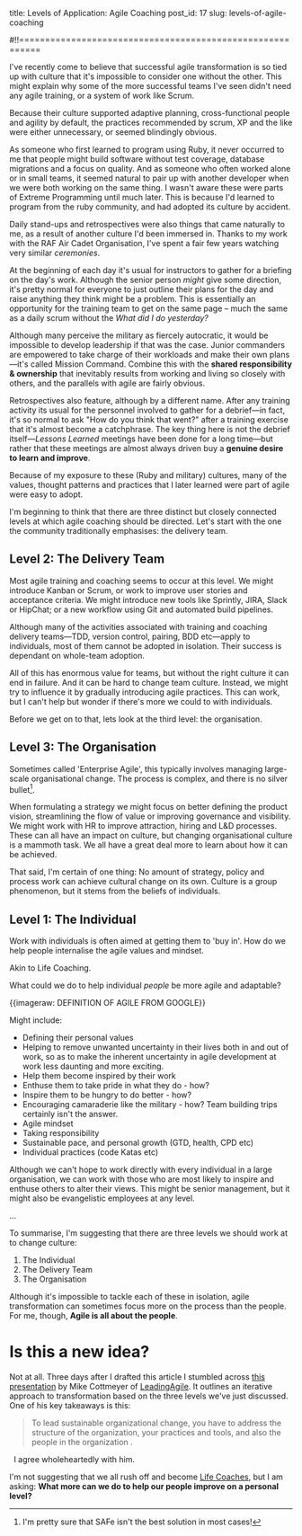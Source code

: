title: Levels of Application: Agile Coaching
post_id: 17
slug: levels-of-agile-coaching

#!!==========================================================

I've recently come to believe that successful agile transformation is so tied up with culture that it's impossible to consider one without the other. This might explain why some of the more successful teams I've seen didn't need any agile training, or a system of work like Scrum.

Because their culture supported adaptive planning, cross-functional people and agility by default, the practices recommended by scrum, XP and the like were either unnecessary, or seemed blindingly obvious.

As someone who first learned to program using Ruby, it never occurred to me that people might build software without test coverage,  database migrations and a focus on quality. And as someone who often worked alone or in small teams, it seemed natural to pair up with another developer when we were both working on the same thing. I wasn't aware these were parts of Extreme Programming until much later. This is because I'd learned to program from the ruby community, and had adopted its culture by accident.

Daily stand-ups and retrospectives were also things that came naturally to me, as a result of another culture I'd been immersed in. Thanks to my work with the RAF Air Cadet Organisation, I've spent a fair few years watching very similar *ceremonies*.

At the beginning of each day it's usual for instructors to gather for a briefing on the day's work. Although the senior person *might* give some direction, it's pretty normal for everyone to just outline their plans for the day and raise anything they think might be a problem. This is essentially an opportunity for the training team to get on the same page – much the same as a daily scrum without the *What did I do yesterday?*

Although many perceive the military as fiercely autocratic, it would be impossible to develop leadership if that was the case. Junior commanders are empowered to take charge of their workloads and make their own plans—it's called Mission Command. Combine this with the **shared responsibility & ownership** that inevitably results from working and living so closely with others, and the parallels with agile are fairly obvious.

Retrospectives also feature, although by a different name. After any training activity its usual for the personnel involved to gather for a debrief—in fact, it's so normal to ask "How do you think that went?" after a training exercise that it's almost become a catchphrase. The key thing here is not the debrief itself—*Lessons Learned* meetings have been done for a long time—but rather that these meetings are almost always driven buy a **genuine desire to learn and improve**.

Because of my exposure to these (Ruby and military) cultures, many of the values, thought patterns and practices that I later learned were part of agile were easy to adopt.

I'm beginning to think that there are three distinct but closely connected levels at which agile coaching should be directed. Let's start with the one the community traditionally emphasises: the delivery team.

## Level 2: The Delivery Team
Most agile training and coaching seems to occur at this level. We might introduce Kanban or Scrum, or work to improve user stories and acceptance criteria. We might introduce new tools like Sprintly, JIRA, Slack or HipChat; or a new workflow using Git and automated build pipelines.
 
Although many of the activities associated with training and coaching delivery teams—TDD, version control, pairing, BDD etc—apply to individuals, most of them cannot be adopted in isolation. Their success is dependant on whole-team adoption.
 
All of this has enormous value for teams, but without the right culture it can end in failure. And it can be hard to change team culture. Instead, we might try to influence it by gradually introducing agile practices. This can work, but I can't help but wonder if there's more we could to with individuals.

Before we get on to that, lets look at the third level: the organisation.

## Level 3: The Organisation
Sometimes called 'Enterprise Agile',  this typically involves managing large-scale organisational change. The process is complex, and there is no silver bullet[^1].

When formulating a strategy we might focus on better defining the product vision, streamlining the flow of value or improving governance and visibility. We might work with HR to improve attraction, hiring and L&D processes. These can all have an impact on culture, but changing organisational culture is a mammoth task. We all have a great deal more to learn about how it can be achieved.

That said, I'm certain of one thing: No amount of strategy, policy and process work can achieve cultural change on its own. Culture is a group phenomenon, but it stems from the beliefs of individuals.

## Level 1: The Individual
Work with individuals is often aimed at getting them to 'buy in'. How do we help people internalise the agile values  and mindset.

Akin to Life Coaching.

What could we do to help individual *people* be more agile and adaptable? 

{{imageraw: DEFINITION OF AGILE FROM GOOGLE}} 

Might include:
- Defining their personal values
- Helping to remove unwanted uncertainty in their lives both in and out of work, so as to make the inherent uncertainty in agile development at work less daunting and more exciting.
 - Help them become inspired by their work
 - Enthuse them to take pride in what they do - how?
 - Inspire them to be hungry to do better - how?
 - Encouraging camaraderie like the military - how? Team building trips certainly isn't the answer.
- Agile mindset
- Taking responsibility
- Sustainable pace, and personal growth (GTD, health, CPD etc)
- Individual practices (code Katas etc)
 

Although we can't hope to work directly with every individual in a large organisation, we can work with those who are most likely to inspire and enthuse others to alter their views. This might be senior management, but it might also be evangelistic employees at any level.

...

To summarise, I'm suggesting that there are three levels we should work at to change culture:

1. The Individual
2. The Delivery Team
3. The Organisation

 Although it's impossible to tackle each of these in isolation,  agile transformation can sometimes focus more on the process than the people. For me, though, **Agile is all about the people**.
 
# Is this a new idea?

Not at all. Three days after I drafted this article I stumbled across [this presentation](http://www.slideshare.net/mcottmeyer/exploring-agile-transformation-and-scaling-patterns) by Mike Cottmeyer of [LeadingAgile](http://leadingagile.com/). It outlines an iterative approach to  transformation based on the three levels we've just discussed.  One of his key takeaways is this:

<blockquote>To lead sustainable organizational change, you have to address the structure of the organization, your practices and tools, and also the people in the organization .</blockquote> 
I agree wholeheartedly with him.

I'm not suggesting that we all rush off and become [Life Coaches](http://en.wikipedia.org/wiki/Coaching#Life_coaching), but I am asking: **What more can we do to help our people improve on a personal level?**
 

[^1]: I'm pretty sure that SAFe isn't the best solution in most cases!
